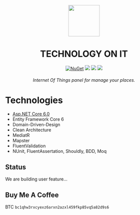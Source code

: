  <div align="center">
  <p>
    <a href="https://desk.techonit.org/" target="_blank">
      <img src="https://avatars.githubusercontent.com/u/95086346?s=200&v=4" width="100px;border-radius:50%;" />
    </a>
  </p>
  <h1>TECHNOLOGY ON IT</h1>
  <p>
    <a href="https://www.nuget.org/packages/Rest.Service/" target="_blank"><img src="https://badges.frapsoft.com/os/v2/open-source.svg?v=103" alt="NuGet" /></a>
    <a href="https://learn.microsoft.com/en-us/aspnet/core/introduction-to-aspnet-core?view=aspnetcore-6.0" target="_blank"><img src="https://badgen.net/badge/.net/6.0/purple"/></a>
    <a href="#buy-me-a-coffee" target="_blank"><img src="https://badgen.net/badge/build/passing/orange"/></a>
    <a href="#buy-me-a-coffee" target="_blank"><img src="https://badgen.net/badge/icon/buymeacoffee?icon=buymeacoffee&label"/></a>
  </p>
  <h6>Internet Of Things panel for manage your places.</h6>
</div>

# Technologies
- [Asp.NET Core 6.0](https://learn.microsoft.com/en-us/aspnet/core/introduction-to-aspnet-core?view=aspnetcore-6.0)
- Entity Framework Core 6
- Domain-Driven-Design
- Clean Architecture
- MediatR
- Mapster
- FluentValidation
- NUnit, FluentAssertation, Shouldly, BDD, Moq

## Status
We are building user feature...

## Buy Me A Coffee
BTC 
`bc1qhw3rxcyexz6arxn2azxl459fkp85vq5a82d9s6`
